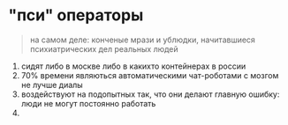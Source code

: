 # "пси" операторы
> 	на самом деле: конченые мрази и ублюдки,  начитавшиеся психиатрических дел реальных людей

1. сидят либо в москве либо в какихто контейнерах в россии
2. 70% времени являються автоматическими чат-роботами с мозгом не лучше диалы
3. воздействуют на подопытных так, что они делают главную ошибку: люди не могут постоянно работать
4. 